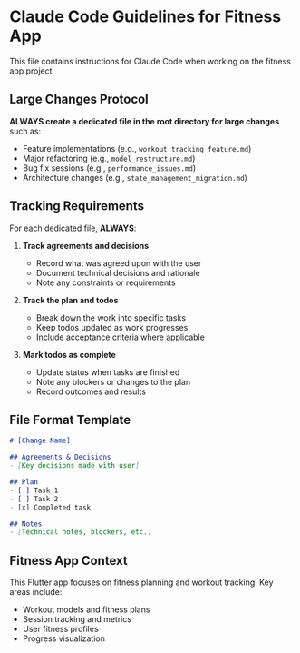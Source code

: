 # Claude Code Guidelines for Fitness App

This file contains instructions for Claude Code when working on the fitness app project.

## Large Changes Protocol

**ALWAYS create a dedicated file in the root directory for large changes** such as:
- Feature implementations (e.g., `workout_tracking_feature.md`)
- Major refactoring (e.g., `model_restructure.md`)
- Bug fix sessions (e.g., `performance_issues.md`)
- Architecture changes (e.g., `state_management_migration.md`)

## Tracking Requirements

For each dedicated file, **ALWAYS**:

1. **Track agreements and decisions**
   - Record what was agreed upon with the user
   - Document technical decisions and rationale
   - Note any constraints or requirements

2. **Track the plan and todos**
   - Break down the work into specific tasks
   - Keep todos updated as work progresses
   - Include acceptance criteria where applicable

3. **Mark todos as complete**
   - Update status when tasks are finished
   - Note any blockers or changes to the plan
   - Record outcomes and results

## File Format Template

```markdown
# [Change Name]

## Agreements & Decisions
- [Key decisions made with user]

## Plan
- [ ] Task 1
- [ ] Task 2
- [x] Completed task

## Notes
- [Technical notes, blockers, etc.]
```

## Fitness App Context

This Flutter app focuses on fitness planning and workout tracking. Key areas include:
- Workout models and fitness plans
- Session tracking and metrics
- User fitness profiles
- Progress visualization